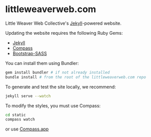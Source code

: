 littleweaverweb.com
===================

Little Weaver Web Collective's [Jekyll][]-powered website.

Updating the website requires the following Ruby Gems:

* [Jekyll][]
* [Compass](http://compass-style.org/)
* [Bootstrap-SASS](https://github.com/twbs/bootstrap-sass)

You can install them using Bundler:

```bash
gem install bundler # if not already installed
bundle install # from the root of the littleweaverweb.com repo
```

To generate and test the site locally, we recommend:

```bash
jekyll serve --watch
```

To modify the styles, you must use Compass:

```bash
cd static
compass watch
```

or use [Compass.app](http://compass.kkbox.com/)

[Jekyll]: http://jekyllrb.com/